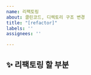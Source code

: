 ```yaml
---
name: 리팩토링
about: 클린코드, 디렉토리 구조 변경
title: "[refactor]"
labels: ''
assignees: ''

---
```


## ✨ 리팩토링 할 부분

<br>
